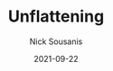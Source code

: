 ---
title: Unflattening
book: unflattening
author: Nick Sousanis
kindle: false
spoilers: false
date: 2021-09-22
---
